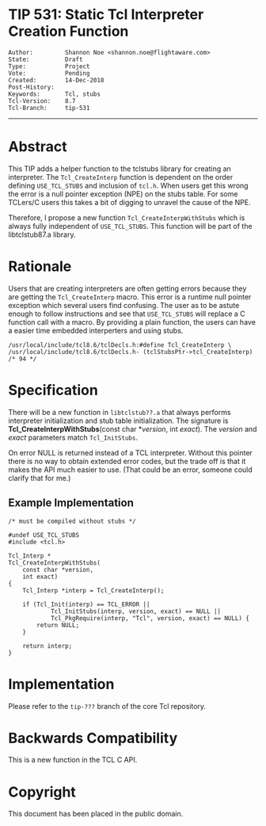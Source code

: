 # TIP 531: Static Tcl Interpreter Creation Function
	Author:         Shannon Noe <shannon.noe@flightaware.com>
	State:          Draft
	Type:           Project
	Vote:           Pending
	Created:        14-Dec-2018
	Post-History:  
	Keywords:       Tcl, stubs
	Tcl-Version:    8.7
	Tcl-Branch:     tip-531
----

# Abstract

This TIP adds a helper function to the tclstubs library for creating an interpreter.
The `Tcl_CreateInterp` function is dependent on the order defining `USE_TCL_STUBS` and inclusion of `tcl.h`.
When users get this wrong the error is a null pointer exception (NPE) on the stubs table.
For some TCLers/C users this takes a bit of digging to unravel the cause of the NPE.

Therefore, I propose a new function `Tcl_CreateInterpWithStubs` which is always fully independent of `USE_TCL_STUBS`. 
This function will be part of the libtclstub87.a library.

# Rationale

Users that are creating interpreters are often getting errors because they are getting the `Tcl_CreateInterp` macro.
This error is a runtime null pointer exception which several users find confusing.
The user as to be astute enough to follow instructions and see that `USE_TCL_STUBS` will replace a C function call with a macro.
By providing a plain function, the users can have a easier time embedded interperters and using stubs.

    /usr/local/include/tcl8.6/tclDecls.h:#define Tcl_CreateInterp \
    /usr/local/include/tcl8.6/tclDecls.h- (tclStubsPtr->tcl_CreateInterp) /* 94 */

# Specification

There will be a new function in `libtclstub??.a` that always performs interpreter initialization and stub table initialization.
The signature is **Tcl\_CreateInterpWithStubs**(const char \*_version_, int _exact_).
The _version_ and _exact_ parameters match `Tcl_InitStubs`.

On error NULL is returned instead of a TCL interpreter.
Without this pointer there is no way to obtain extended error codes, but the trade off is that it makes the API much easier to use.
(That could be an error, someone could clarify that for me.)

## Example Implementation

    /* must be compiled without stubs */

    #undef USE_TCL_STUBS
    #include <tcl.h>

    Tcl_Interp *
    Tcl_CreateInterpWithStubs(
        const char *version,
        int exact)
    {
        Tcl_Interp *interp = Tcl_CreateInterp();

        if (Tcl_Init(interp) == TCL_ERROR ||
                Tcl_InitStubs(interp, version, exact) == NULL ||
                Tcl_PkgRequire(interp, "Tcl", version, exact) == NULL) {
            return NULL;
        }

        return interp;
    }

# Implementation

Please refer to the `tip-???` branch of the core Tcl repository.

# Backwards Compatibility

This is a new function in the TCL C API.

# Copyright

This document has been placed in the public domain.
